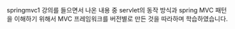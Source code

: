 springmvc1 강의를 들으면서 나온 내용 중 servlet의 동작 방식과 spring MVC 패턴을 이해하기 위해서
MVC 프레임워크를 버전별로 만든 것을 따라하며 학습하였습니다. 
